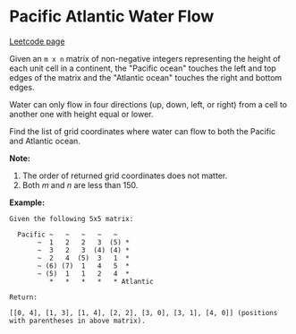 # Pacific Atlantic Water Flow
[Leetcode page](https://leetcode.com/problems/pacific-atlantic-water-flow/description)

Given an `m x n` matrix of non-negative integers representing the height of
each unit cell in a continent, the "Pacific ocean" touches the left and top
edges of the matrix and the "Atlantic ocean" touches the right and bottom
edges.

Water can only flow in four directions (up, down, left, or right) from a cell
to another one with height equal or lower.

Find the list of grid coordinates where water can flow to both the Pacific and
Atlantic ocean.

**Note:**  

  1. The order of returned grid coordinates does not matter.
  2. Both _m_ and _n_ are less than 150.

**Example:**

    
    
    Given the following 5x5 matrix:
    
      Pacific ~   ~   ~   ~   ~ 
           ~  1   2   2   3  (5) *
           ~  3   2   3  (4) (4) *
           ~  2   4  (5)  3   1  *
           ~ (6) (7)  1   4   5  *
           ~ (5)  1   1   2   4  *
              *   *   *   *   * Atlantic
    
    Return:
    
    [[0, 4], [1, 3], [1, 4], [2, 2], [3, 0], [3, 1], [4, 0]] (positions with parentheses in above matrix).
    

